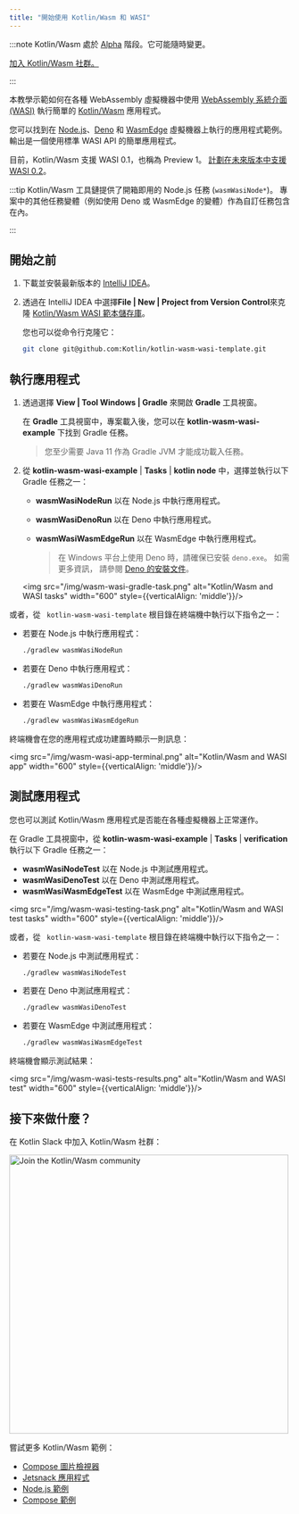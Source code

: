 ```yaml
---
title: "開始使用 Kotlin/Wasm 和 WASI"
---
```

:::note
Kotlin/Wasm 處於 [Alpha](components-stability) 階段。它可能隨時變更。

[加入 Kotlin/Wasm 社群。](https://slack-chats.kotlinlang.org/c/webassembly)

:::

本教學示範如何在各種 WebAssembly 虛擬機器中使用 [WebAssembly 系統介面 (WASI)](https://wasi.dev/) 執行簡單的 [Kotlin/Wasm](wasm-overview) 應用程式。

您可以找到在 [Node.js](https://nodejs.org/en)、[Deno](https://deno.com/) 和 [WasmEdge](https://wasmedge.org/) 虛擬機器上執行的應用程式範例。 輸出是一個使用標準 WASI API 的簡單應用程式。

目前，Kotlin/Wasm 支援 WASI 0.1，也稱為 Preview 1。
[計劃在未來版本中支援 WASI 0.2](https://youtrack.jetbrains.com/issue/KT-64568)。

:::tip
Kotlin/Wasm 工具鏈提供了開箱即用的 Node.js 任務 (`wasmWasiNode*`)。
專案中的其他任務變體（例如使用 Deno 或 WasmEdge 的變體）作為自訂任務包含在內。

:::

## 開始之前

1. 下載並安裝最新版本的 [IntelliJ IDEA](https://www.jetbrains.com/idea/)。

2. 透過在 IntelliJ IDEA 中選擇**File | New | Project from Version Control**來克隆 [Kotlin/Wasm WASI 範本儲存庫](https://github.com/Kotlin/kotlin-wasm-wasi-template)。

   您也可以從命令行克隆它：
   
   ```bash
   git clone git@github.com:Kotlin/kotlin-wasm-wasi-template.git
   ```

## 執行應用程式

1. 透過選擇 **View | Tool Windows | Gradle** 來開啟 **Gradle** 工具視窗。
   
   在 **Gradle** 工具視窗中，專案載入後，您可以在 **kotlin-wasm-wasi-example** 下找到 Gradle 任務。

   > 您至少需要 Java 11 作為 Gradle JVM 才能成功載入任務。
   >
   

2. 從 **kotlin-wasm-wasi-example** | **Tasks** | **kotlin node** 中，選擇並執行以下 Gradle 任務之一：

   * **wasmWasiNodeRun** 以在 Node.js 中執行應用程式。
   * **wasmWasiDenoRun** 以在 Deno 中執行應用程式。
   * **wasmWasiWasmEdgeRun** 以在 WasmEdge 中執行應用程式。

     > 在 Windows 平台上使用 Deno 時，請確保已安裝 `deno.exe`。 如需更多資訊，
     > 請參閱 [Deno 的安裝文件](https://docs.deno.com/runtime/manual/getting_started/installation)。
     >
     

   <img src="/img/wasm-wasi-gradle-task.png" alt="Kotlin/Wasm and WASI tasks" width="600" style={{verticalAlign: 'middle'}}/>
   
或者，從 ` kotlin-wasm-wasi-template` 根目錄在終端機中執行以下指令之一：

* 若要在 Node.js 中執行應用程式：

  ```bash
  ./gradlew wasmWasiNodeRun
  ```

* 若要在 Deno 中執行應用程式：

  ```bash
  ./gradlew wasmWasiDenoRun
  ```

* 若要在 WasmEdge 中執行應用程式：

  ```bash
  ./gradlew wasmWasiWasmEdgeRun
  ```

終端機會在您的應用程式成功建置時顯示一則訊息：

<img src="/img/wasm-wasi-app-terminal.png" alt="Kotlin/Wasm and WASI app" width="600" style={{verticalAlign: 'middle'}}/>

## 測試應用程式

您也可以測試 Kotlin/Wasm 應用程式是否能在各種虛擬機器上正常運作。

在 Gradle 工具視窗中，從 **kotlin-wasm-wasi-example** | **Tasks** | **verification** 執行以下 Gradle 任務之一：

* **wasmWasiNodeTest** 以在 Node.js 中測試應用程式。
* **wasmWasiDenoTest** 以在 Deno 中測試應用程式。
* **wasmWasiWasmEdgeTest** 以在 WasmEdge 中測試應用程式。

<img src="/img/wasm-wasi-testing-task.png" alt="Kotlin/Wasm and WASI test tasks" width="600" style={{verticalAlign: 'middle'}}/>

或者，從 ` kotlin-wasm-wasi-template` 根目錄在終端機中執行以下指令之一：
    
* 若要在 Node.js 中測試應用程式：

  ```bash
  ./gradlew wasmWasiNodeTest
  ```
   
* 若要在 Deno 中測試應用程式：
   
  ```bash
  ./gradlew wasmWasiDenoTest
  ```

* 若要在 WasmEdge 中測試應用程式：

  ```bash
  ./gradlew wasmWasiWasmEdgeTest
  ```

終端機會顯示測試結果：

<img src="/img/wasm-wasi-tests-results.png" alt="Kotlin/Wasm and WASI test" width="600" style={{verticalAlign: 'middle'}}/>

## 接下來做什麼？

在 Kotlin Slack 中加入 Kotlin/Wasm 社群：

<a href="https://slack-chats.kotlinlang.org/c/webassembly"><img src="/img/join-slack-channel.svg" width="500" alt="Join the Kotlin/Wasm community" /></a>

嘗試更多 Kotlin/Wasm 範例：

* [Compose 圖片檢視器](https://github.com/JetBrains/compose-multiplatform/tree/master/examples/imageviewer)
* [Jetsnack 應用程式](https://github.com/JetBrains/compose-multiplatform/tree/master/examples/jetsnack)
* [Node.js 範例](https://github.com/Kotlin/kotlin-wasm-nodejs-template)
* [Compose 範例](https://github.com/Kotlin/kotlin-wasm-compose-template)
  ```